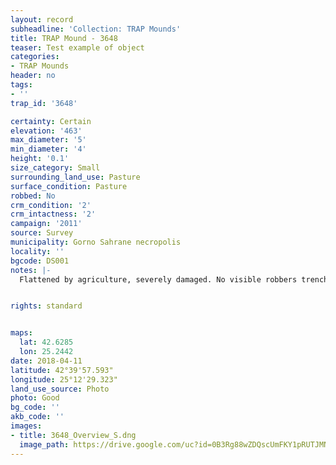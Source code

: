 ```yaml
---
layout: record
subheadline: 'Collection: TRAP Mounds'
title: TRAP Mound - 3648
teaser: Test example of object
categories:
- TRAP Mounds
header: no
tags:
- ''
trap_id: '3648'

certainty: Certain
elevation: '463'
max_diameter: '5'
min_diameter: '4'
height: '0.1'
size_category: Small
surrounding_land_use: Pasture
surface_condition: Pasture
robbed: No
crm_condition: '2'
crm_intactness: '2'
campaign: '2011'
source: Survey
municipality: Gorno Sahrane necropolis
locality: ''
bgcode: DS001
notes: |-
  Flattened by agriculture, severely damaged. No visible robbers trenches.


rights: standard


maps:
  lat: 42.6285
  lon: 25.2442
date: 2018-04-11
latitude: 42°39'57.593"
longitude: 25°12'29.323"
land_use_source: Photo
photo: Good
bg_code: ''
akb_code: ''
images:
- title: 3648_Overview_S.dng
  image_path: https://drive.google.com/uc?id=0B3Rg88wZDQscUmFKY1pRUTJMNVE
---
```

